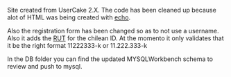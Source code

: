 Site created from UserCake 2.X. The code has been cleaned up because alot of HTML was being created with [echo].

Also the registration form has been changed so as to not use a username. Also it adds the [RUT] for the chilean ID. At the momento it only validates that it be the right format 11222333-k or 11.222.333-k

In the DB folder you can find the updated MYSQLWorkbench schema to review and push to mysql.


[echo]:http://cl1.php.net/echo
[RUT]:http://en.wikipedia.org/wiki/Rol_%C3%9Anico_Tributario#Chile